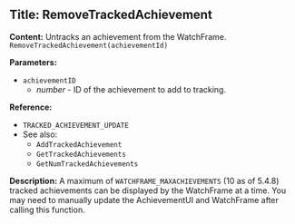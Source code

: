 ## Title: RemoveTrackedAchievement

**Content:**
Untracks an achievement from the WatchFrame.
`RemoveTrackedAchievement(achievementId)`

**Parameters:**
- `achievementID`
  - *number* - ID of the achievement to add to tracking.

**Reference:**
- `TRACKED_ACHIEVEMENT_UPDATE`
- See also:
  - `AddTrackedAchievement`
  - `GetTrackedAchievements`
  - `GetNumTrackedAchievements`

**Description:**
A maximum of `WATCHFRAME_MAXACHIEVEMENTS` (10 as of 5.4.8) tracked achievements can be displayed by the WatchFrame at a time.
You may need to manually update the AchievementUI and WatchFrame after calling this function.